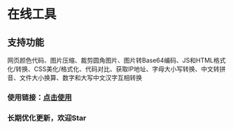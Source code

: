 # 在线工具  
## 支持功能  
网页颜色代码、图片压缩、裁剪圆角图片、图片转Base64编码、JS和HTML格式化/转换、CSS美化/格式化、代码对比、获取IP地址、字母大小写转换、中文转拼音、文件大小换算、数字和大写中文汉字互相转换  

### 使用链接：[点击使用](https://resoumen.com/t "点击链接")  

### 长期优化更新，欢迎Star  
